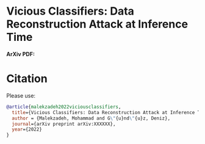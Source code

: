 # Vicious Classifiers: Data Reconstruction Attack at Inference Time

**ArXiv PDF:**


# Citation
Please use:
```bibtex
@article{malekzadeh2022viciousclassifiers,
  title={Vicious Classifiers: Data Reconstruction Attack at Inference Time},
  author = {Malekzadeh, Mohammad and G\"{u}nd\"{u}z, Deniz},
  journal={arXiv preprint arXiv:XXXXXX},
  year={2022}
}
```
